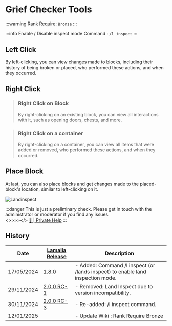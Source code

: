 # Grief Checker Tools

:::warning Rank Require: `Bronze`
:::

:::info Enable / Disable inspect mode Command : `/l inspect`
:::

## Left Click
By left-clicking, you can view changes made to blocks, including their history of being broken or placed, who performed these actions, and when they occurred.

## Right Click
> ### Right Click on Block
> By right-clicking on an existing block, you can view all interactions with it, such as opening doors, chests, and more.

> ### Right Click on a container
> By right-clicking on a container, you can view all items that were added or removed, who performed these actions, and when they occurred.

## Place Block
At last, you can also place blocks and get changes made to the placed-block's location, similar to left-clicking on it.

![Landinspect](/img/doc/features/Security/LandInspect.gif)

:::danger This is just a preliminary check.
Please get in touch with the administrator or moderator if you find any issues.
<br/><>>>></>
[📩 | Private Help](./privateHelp.md)
:::

## History

| Date | [Lamalia Release](/patchNotes) | Description |
|-------------|-----------|-------------|
| 17/05/2024 | [1.8.0](/patchNotes#patch-180) | - Added: Command /l inspect (or /lands inspect) to enable land inspection mode. |
| 29/11/2024 | [2.0.0 RC-1](/patchNotes#patch-200-rc-1) | - Removed: Land Inspect due to version incompatibility. |
| 30/11/2024 | [2.0.0 RC-3](/patchNotes#patch-200-rc-3) | - Re-added: /l inspect command. |
| 12/01/2025 |  | - Update Wiki : Rank Require Bronze |
